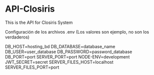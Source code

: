 # API-Closiris
This is the API for Closiris System

Configuración de los archivos .env (Los valores son ejemplo, no son los verdaderos)

DB_HOST=hosting_bd
DB_DATABASE=database_name
DB_USER=user_database
DB_PASSWORD=password_database
DB_PORT=port
SERVER_PORT=port
NODE-ENV=development
JWT_SECRET=secret
SERVER_FILES_HOST=localhost
SERVER_FILES_PORT=port